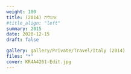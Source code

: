 ```yaml
---
weight: 180
title: איטליה (2014)
#title_align: "left"
summary: 2015
date: 2020-12-15
draft: false

gallery: gallery/Private/Travel/Italy (2014)
files: "*"
cover: KR4A4261-Edit.jpg
---
```

